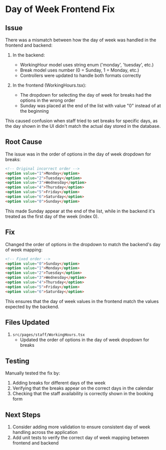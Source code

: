 # Day of Week Frontend Fix

## Issue

There was a mismatch between how the day of week was handled in the frontend and backend:

1. In the backend:
   - WorkingHour model uses string enum ('monday', 'tuesday', etc.)
   - Break model uses number (0 = Sunday, 1 = Monday, etc.)
   - Controllers were updated to handle both formats correctly

2. In the frontend (WorkingHours.tsx):
   - The dropdown for selecting the day of week for breaks had the options in the wrong order
   - Sunday was placed at the end of the list with value "0" instead of at the beginning

This caused confusion when staff tried to set breaks for specific days, as the day shown in the UI didn't match the actual day stored in the database.

## Root Cause

The issue was in the order of options in the day of week dropdown for breaks:

```html
<!-- Original incorrect order -->
<option value="1">Monday</option>
<option value="2">Tuesday</option>
<option value="3">Wednesday</option>
<option value="4">Thursday</option>
<option value="5">Friday</option>
<option value="6">Saturday</option>
<option value="0">Sunday</option>
```

This made Sunday appear at the end of the list, while in the backend it's treated as the first day of the week (index 0).

## Fix

Changed the order of options in the dropdown to match the backend's day of week mapping:

```html
<!-- Fixed order -->
<option value="0">Sunday</option>
<option value="1">Monday</option>
<option value="2">Tuesday</option>
<option value="3">Wednesday</option>
<option value="4">Thursday</option>
<option value="5">Friday</option>
<option value="6">Saturday</option>
```

This ensures that the day of week values in the frontend match the values expected by the backend.

## Files Updated

1. `src/pages/staff/WorkingHours.tsx`
   - Updated the order of options in the day of week dropdown for breaks

## Testing

Manually tested the fix by:
1. Adding breaks for different days of the week
2. Verifying that the breaks appear on the correct days in the calendar
3. Checking that the staff availability is correctly shown in the booking form

## Next Steps

1. Consider adding more validation to ensure consistent day of week handling across the application
2. Add unit tests to verify the correct day of week mapping between frontend and backend 
